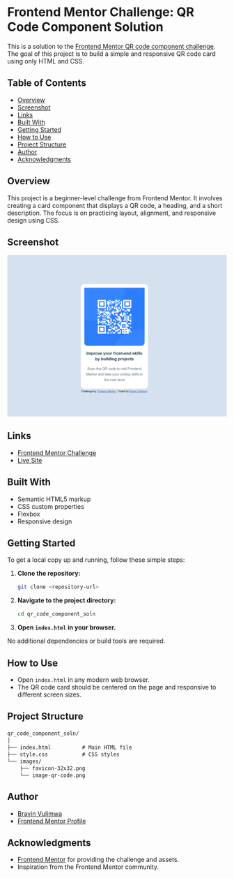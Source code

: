 # Frontend Mentor Challenge: QR Code Component Solution

This is a solution to the [Frontend Mentor QR code component challenge](https://www.frontendmentor.io/challenges/qr-code-component-iux_sIO_H). The goal of this project is to build a simple and responsive QR code card using only HTML and CSS.

## Table of Contents
- [Overview](#overview)
- [Screenshot](#screenshot)
- [Links](#links)
- [Built With](#built-with)
- [Getting Started](#getting-started)
- [How to Use](#how-to-use)
- [Project Structure](#project-structure)
- [Author](#author)
- [Acknowledgments](#acknowledgments)

## Overview
This project is a beginner-level challenge from Frontend Mentor. It involves creating a card component that displays a QR code, a heading, and a short description. The focus is on practicing layout, alignment, and responsive design using CSS.

## Screenshot
![QR Code Component Screenshot](./images/image-qr-code-soln.png)

## Links
- [Frontend Mentor Challenge](https://www.frontendmentor.io/challenges/qr-code-component-iux_sIO_H)
- [Live Site](https://qr-code-scanner-lime.vercel.app/) <!-- Add your live site URL here if deployed -->

## Built With
- Semantic HTML5 markup
- CSS custom properties
- Flexbox
- Responsive design

## Getting Started
To get a local copy up and running, follow these simple steps:

1. **Clone the repository:**
   ```sh
   git clone <repository-url>
   ```
2. **Navigate to the project directory:**
   ```sh
   cd qr_code_component_soln
   ```
3. **Open `index.html` in your browser.**

No additional dependencies or build tools are required.

## How to Use
- Open `index.html` in any modern web browser.
- The QR code card should be centered on the page and responsive to different screen sizes.

## Project Structure
```
qr_code_component_soln/
│
├── index.html          # Main HTML file
├── style.css           # CSS styles
└── images/
    ├── favicon-32x32.png
    └── image-qr-code.png

```

## Author
- [Bravin Vulimwa](https://github.com/vulimwa)
- [Frontend Mentor Profile](https://www.frontendmentor.io/profile/Vulimwa)

## Acknowledgments
- [Frontend Mentor](https://www.frontendmentor.io/) for providing the challenge and assets.
- Inspiration from the Frontend Mentor community.

